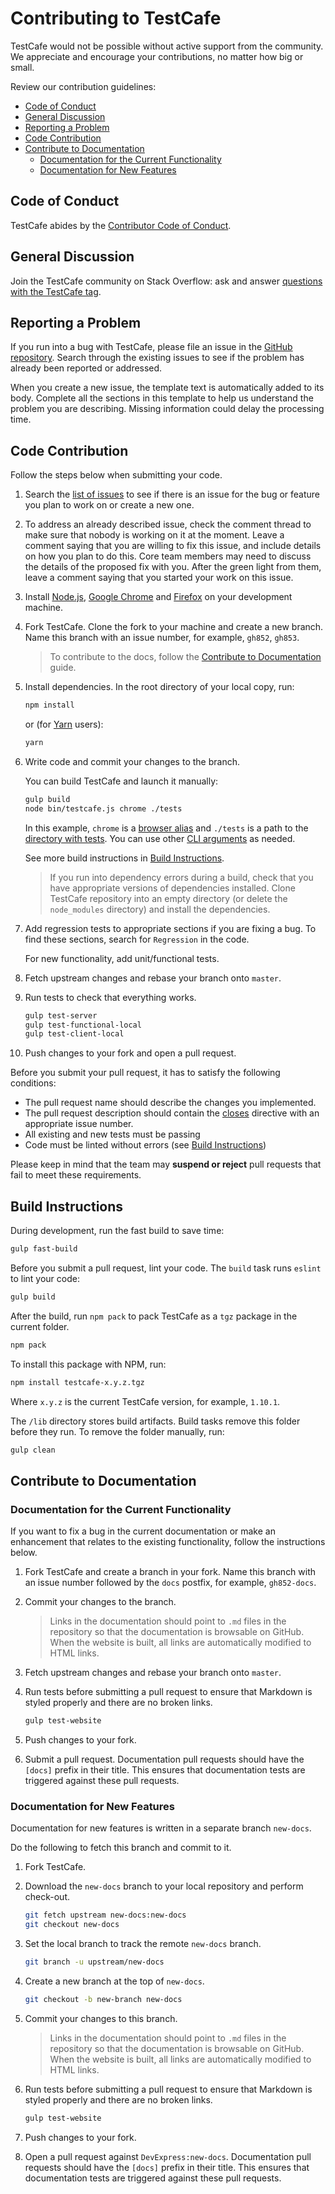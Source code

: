 # Contributing to TestCafe

TestCafe would not be possible without active support from the community. We appreciate and encourage your contributions, no matter how big or small.

Review our contribution guidelines:

* [Code of Conduct](#code-of-conduct)
* [General Discussion](#general-discussion)
* [Reporting a Problem](#reporting-a-problem)
* [Code Contribution](#code-contribution)
* [Contribute to Documentation](#contribute-to-documentation)
  * [Documentation for the Current Functionality](#documentation-for-the-current-functionality)
  * [Documentation for New Features](#documentation-for-new-features)

## Code of Conduct

TestCafe abides by the [Contributor Code of Conduct](CODE_OF_CONDUCT.md).

## General Discussion

Join the TestCafe community on Stack Overflow: ask and answer [questions with the TestCafe tag](https://stackoverflow.com/questions/tagged/testcafe).

## Reporting a Problem

If you run into a bug with TestCafe, please file an issue in the [GitHub repository](https://github.com/DevExpress/testcafe/issues).
Search through the existing issues to see if the problem has already been reported or addressed.

When you create a new issue, the template text is automatically added to its body. Complete all the sections in this template to help us understand the problem you are describing. Missing information could delay the processing time.

## Code Contribution

Follow the steps below when submitting your code.

1. Search the [list of issues](https://github.com/DevExpress/testcafe/issues) to see if there is an issue for the bug or feature you plan to work on or create a new one.

2. To address an already described issue, check the comment thread to make sure that nobody is working on it at the moment. Leave a comment saying that you are willing to fix this issue, and include details on how you plan to do this. Core team members may need to discuss the details of the proposed fix with you. After the green light from them,
leave a comment saying that you started your work on this issue.

3. Install [Node.js](https://nodejs.org/en/), [Google Chrome](https://www.google.com/chrome/) and [Firefox](https://www.mozilla.org/en-US/firefox/new/) on your development machine.

4. Fork TestCafe. Clone the fork to your machine and create a new branch. Name this branch with an issue number, for example, `gh852`, `gh853`.

    > To contribute to the docs, follow the [Contribute to Documentation](#contribute-to-documentation) guide.

5. Install dependencies. In the root directory of your local copy, run:

    ```sh
    npm install
    ```

    or (for [Yarn](https://yarnpkg.com/) users):

    ```sh
    yarn
    ```

6. Write code and commit your changes to the branch.

    You can build TestCafe and launch it manually:

    ```sh
    gulp build
    node bin/testcafe.js chrome ./tests
    ```

    In this example, `chrome` is a [browser alias](./docs/articles/documentation/reference/command-line-interface.md#browser-list) and `./tests` is a path to the [directory with tests](./docs/articles/documentation/reference/command-line-interface.md#file-pathglob-pattern). You can use other [CLI arguments](./docs/articles/documentation/reference/command-line-interface.md) as needed.

    See more build instructions in [Build Instructions](#build-instructions).

    > If you run into dependency errors during a build, check that you have appropriate versions of dependencies installed. Clone TestCafe repository into an empty directory (or delete the `node_modules` directory) and install the dependencies.

7. Add regression tests to appropriate sections if you are fixing a bug. To find these sections, search for `Regression` in the code.

    For new functionality, add unit/functional tests.

8. Fetch upstream changes and rebase your branch onto `master`.

9. Run tests to check that everything works.

    ```sh
    gulp test-server
    gulp test-functional-local
    gulp test-client-local
    ```

10. Push changes to your fork and open a pull request.

Before you submit your pull request, it has to satisfy the following conditions:

* The pull request name should describe the changes you implemented.
* The pull request description should contain the [closes](https://github.com/blog/1506-closing-issues-via-pull-requests) directive with an appropriate issue number.
* All existing and new tests must be passing
* Code must be linted without errors (see [Build Instructions](#build-instructions))

Please keep in mind that the team may **suspend or reject** pull requests that fail to meet these requirements.

## Build Instructions

During development, run the fast build to save time:

```sh
gulp fast-build
```

Before you submit a pull request, lint your code. The `build` task runs `eslint` to lint your code:

```sh
gulp build
```

After the build, run `npm pack` to pack TestCafe as a `tgz` package in the current folder.

```sh
npm pack
```

To install this package with NPM, run:

```sh
npm install testcafe-x.y.z.tgz
```

Where `x.y.z` is the current TestCafe version, for example, `1.10.1`.

The `/lib` directory stores build artifacts. Build tasks remove this folder before they run. To remove the folder manually, run:

```sh
gulp clean
```

## Contribute to Documentation

### Documentation for the Current Functionality

If you want to fix a bug in the current documentation or make an enhancement that relates to the existing functionality, follow the instructions below.

1. Fork TestCafe and create a branch in your fork. Name this branch with an issue number followed by the `docs` postfix, for example, `gh852-docs`.

2. Commit your changes to the branch.

    > Links in the documentation should point to `.md` files in the repository so that the documentation is browsable on GitHub. When the website is built, all links are automatically modified to HTML links.

3. Fetch upstream changes and rebase your branch onto `master`.

4. Run tests before submitting a pull request to ensure that Markdown is styled properly and there are no broken links.

    ```sh
    gulp test-website
    ```

5. Push changes to your fork.

6. Submit a pull request. Documentation pull requests should have the `[docs]` prefix in their title. This ensures that documentation tests are triggered against these pull requests.

### Documentation for New Features

Documentation for new features is written in a separate branch `new-docs`.

Do the following to fetch this branch and commit to it.

1. Fork TestCafe.

2. Download the `new-docs` branch to your local repository and perform check-out.

    ```sh
    git fetch upstream new-docs:new-docs
    git checkout new-docs
    ```

3. Set the local branch to track the remote `new-docs` branch.

    ```sh
    git branch -u upstream/new-docs
    ```

4. Create a new branch at the top of `new-docs`.

    ```sh
    git checkout -b new-branch new-docs
    ```

5. Commit your changes to this branch.

    > Links in the documentation should point to `.md` files in the repository so that the documentation is browsable on GitHub. When the website is built, all links are automatically modified to HTML links.

6. Run tests before submitting a pull request to ensure that Markdown is styled properly and there are no broken links.

    ```sh
    gulp test-website
    ```

7. Push changes to your fork.

8. Open a pull request against `DevExpress:new-docs`. Documentation pull requests should have the `[docs]` prefix in their title. This ensures that documentation tests are triggered against these pull requests.
